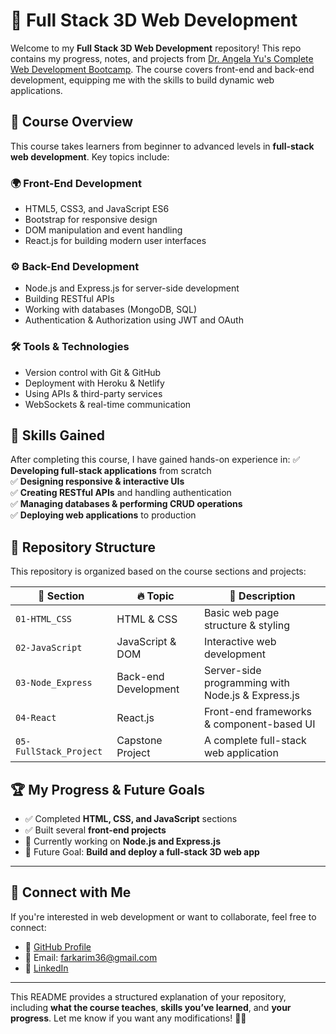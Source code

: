 # 🚀 Full Stack 3D Web Development

Welcome to my **Full Stack 3D Web Development** repository! This repo contains my progress, notes, and projects from [Dr. Angela Yu's Complete Web Development Bootcamp](https://www.udemy.com/course/the-complete-web-development-bootcamp/). The course covers front-end and back-end development, equipping me with the skills to build dynamic web applications.

## 📌 Course Overview
This course takes learners from beginner to advanced levels in **full-stack web development**. Key topics include:

### **🌍 Front-End Development**
- HTML5, CSS3, and JavaScript ES6  
- Bootstrap for responsive design  
- DOM manipulation and event handling  
- React.js for building modern user interfaces  

### **⚙️ Back-End Development**
- Node.js and Express.js for server-side development  
- Building RESTful APIs  
- Working with databases (MongoDB, SQL)  
- Authentication & Authorization using JWT and OAuth  

### **🛠️ Tools & Technologies**
- Version control with Git & GitHub  
- Deployment with Heroku & Netlify  
- Using APIs & third-party services  
- WebSockets & real-time communication  

## 🎯 **Skills Gained**
After completing this course, I have gained hands-on experience in:
✅ **Developing full-stack applications** from scratch  
✅ **Designing responsive & interactive UIs**  
✅ **Creating RESTful APIs** and handling authentication  
✅ **Managing databases & performing CRUD operations**  
✅ **Deploying web applications** to production  

## 📂 **Repository Structure**
This repository is organized based on the course sections and projects:

| 📁 Section | 🔥 Topic | 📝 Description |
|------------|------------|----------------|
| `01-HTML_CSS` | HTML & CSS | Basic web page structure & styling |
| `02-JavaScript` | JavaScript & DOM | Interactive web development |
| `03-Node_Express` | Back-end Development | Server-side programming with Node.js & Express.js |
| `04-React` | React.js | Front-end frameworks & component-based UI |
| `05-FullStack_Project` | Capstone Project | A complete full-stack web application |

## 🏆 **My Progress & Future Goals**
- ✅ Completed **HTML, CSS, and JavaScript** sections  
- ✅ Built several **front-end projects**  
- 🔄 Currently working on **Node.js and Express.js**  
- 🎯 Future Goal: **Build and deploy a full-stack 3D web app**  

---

## 🤝 **Connect with Me**
If you're interested in web development or want to collaborate, feel free to connect:
- 🔗 [GitHub Profile](https://github.com/karimtz999)  
- 📧 Email: farkarim36@gmail.com  
- 💼 [LinkedIn](https://www.linkedin.com/in/abdelkarim-elfar-b89a9a275/)  

---

This README provides a structured explanation of your repository, including **what the course teaches**, **skills you’ve learned**, and **your progress**. Let me know if you want any modifications! 🚀🔥  
